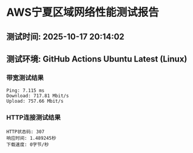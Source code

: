 # AWS宁夏区域网络性能测试报告
## 测试时间: 2025-10-17 20:14:02
## 测试环境: GitHub Actions Ubuntu Latest (Linux)

### 带宽测试结果
```
Ping: 7.115 ms
Download: 717.81 Mbit/s
Upload: 757.66 Mbit/s
```

### HTTP连接测试结果
```
HTTP状态码: 307
响应时间: 1.489245秒
下载速度: 0字节/秒
```

